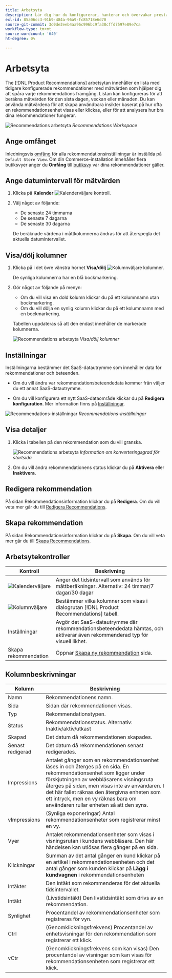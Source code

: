 ```yaml
---
title: Arbetsyta
description: Lär dig hur du konfigurerar, hanterar och övervakar prestandan för produktrekommendationer.
exl-id: 85a06cc3-91b9-484a-96a9-fc85718e6d70
source-git-commit: 3d0de3eeb4aa96c996bc9fa38cffd7597e89e7ca
workflow-type: tm+mt
source-wordcount: '640'
ht-degree: 0%

---
```


# Arbetsyta

The [!DNL Product Recommendations] arbetsytan innehåller en lista med tidigare konfigurerade rekommendationer med mätvärden som hjälper dig att spåra varje rekommendations framgång. Listan kan konfigureras för att beräkna mätvärden för den sista dagen, veckan eller månaden. Du kan använda mätvärdena för att skapa användbara insikter baserat på hur ofta en rekommendationsenhet visas eller klickas, eller för att analysera hur bra dina rekommendationer fungerar.

![Recommendations arbetsyta](assets/workspace.png)
_Recommendations Workspace_

## Ange omfånget

Inledningsvis [omfång](https://experienceleague.adobe.com/docs/commerce-admin/start/setup/websites-stores-views.html) för alla rekommendationsinställningar är inställda på `Default Store View`. Om din Commerce-installation innehåller flera butiksvyer anger du **Omfång** till [butiksvy](https://experienceleague.adobe.com/docs/commerce-admin/start/setup/websites-stores-views.html#scope-settings) var dina rekommendationer gäller.

## Ange datumintervall för mätvärden

1. Klicka på **Kalender** ![Kalenderväljare](assets/icon-calendar.png) kontroll.

1. Välj något av följande:

   - De senaste 24 timmarna
   - De senaste 7 dagarna
   - De senaste 30 dagarna

   De beräknade värdena i måttkolumnerna ändras för att återspegla det aktuella datumintervallet.

## Visa/dölj kolumner

1. Klicka på i det övre vänstra hörnet **Visa/dölj** ![Kolumnväljare](assets/icon-show-hide-columns.png) kolumner.

   De synliga kolumnerna har en blå bockmarkering.

1. Gör något av följande på menyn:

   - Om du vill visa en dold kolumn klickar du på ett kolumnnamn utan bockmarkering.
   - Om du vill dölja en synlig kolumn klickar du på ett kolumnnamn med en bockmarkering.

   Tabellen uppdateras så att den endast innehåller de markerade kolumnerna.

   ![Recommendations arbetsyta](assets/workspace-select-columns.png)
   _Visa/dölj kolumner_

## Inställningar

Inställningarna bestämmer det SaaS-datautrymme som innehåller data för rekommendationer och beteenden.

- Om du vill ändra var rekommendationsbeteendedata kommer från väljer du ett annat SaaS-datautrymme.

- Om du vill konfigurera ett nytt SaaS-dataområde klickar du på **Redigera konfiguration**. Mer information finns på [Inställningar](settings.md).

![Recommendations-inställningar](assets/settings.png)
_Recommendations-inställningar_

## Visa detaljer

1. Klicka i tabellen på den rekommendation som du vill granska.

   ![Recommendations arbetsyta](assets/recommendation-detail.png)
   _Information om konverteringsgrad för startsida_

1. Om du vill ändra rekommendationens status klickar du på **Aktivera** eller **Inaktivera**.

## Redigera rekommendation

På sidan Rekommendationsinformation klickar du på **Redigera**. Om du vill veta mer går du till [Redigera Recommendations](edit.md).

## Skapa rekommendation

På sidan Rekommendationsinformation klickar du på **Skapa**. Om du vill veta mer går du till [Skapa Recommendations](create.md).

## Arbetsytekontroller

| Kontroll | Beskrivning |
|---|---|
| ![Kalenderväljare](assets/icon-calendar.png) | Anger det tidsintervall som används för måttberäkningar. Alternativ: 24 timmar/7 dagar/30 dagar |
| ![Kolumnväljare](assets/icon-show-hide-columns.png) | Bestämmer vilka kolumner som visas i dialogrutan [!DNL Product Recommendations] tabell. |
| Inställningar | Avgör det SaaS-datautrymme där rekommendationsbeteendedata hämtas, och aktiverar även rekommenderad typ för visuell likhet. |
| Skapa rekommendation | Öppnar [Skapa ny rekommendation](create.md) sida. |

## Kolumnbeskrivningar

| Kolumn | Beskrivning |
|---|---|
| Namn | Rekommendationens namn. |
| Sida | Sidan där rekommendationen visas. |
| Typ | Rekommendationstypen. |
| Status | Rekommendationsstatus. Alternativ: Inaktiv/aktiv/utkast |
| Skapad | Det datum då rekommendationen skapades. |
| Senast redigerad | Det datum då rekommendationen senast redigerades. |
| Impressions | Antalet gånger som en rekommendationsenhet läses in och återges på en sida. En rekommendationsenhet som ligger under förskjutningen av webbläsarens visningsruta återges på sidan, men visas inte av användaren. I det här fallet räknas den återgivna enheten som ett intryck, men en vy räknas bara om användaren rullar enheten så att den syns. |
| vImpressions | (Synliga exponeringar) Antal rekommendationsenheter som registrerar minst en vy. |
| Vyer | Antalet rekommendationsenheter som visas i visningsrutan i kundens webbläsare. Den här händelsen kan utlösas flera gånger på en sida. |
| Klickningar | Summan av det antal gånger en kund klickar på en artikel i rekommendationsenheten och det antal gånger som kunden klickar på **Lägg i kundvagnen** i rekommendationsenheten |
| Intäkter | Den intäkt som rekommenderas för det aktuella tidsintervallet. |
| Intäkt | (Livstidsintäkt) Den livstidsintäkt som drivs av en rekommendation. |
| Synlighet | Procentandel av rekommendationsenheter som registreras för vyn. |
| Ctrl | (Genomklickningsfrekvens) Procentandel av enhetsvisningar för den rekommendation som registrerar ett klick. |
| vCtr | (Genomklickningsfrekvens som kan visas) Den procentandel av visningar som kan visas för rekommendationsenheten som registrerar ett klick. |
